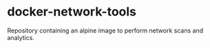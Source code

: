 # docker-network-tools
Repository containing an alpine image to perform network scans and analytics.

